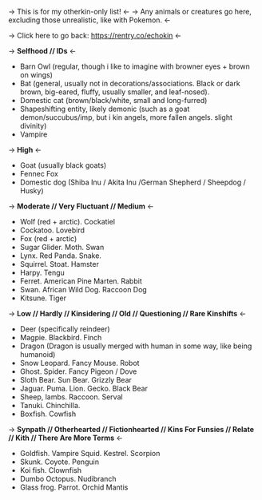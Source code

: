 -> This is for my otherkin-only list! <-
-> Any animals or creatures go here, excluding those unrealistic, like with Pokemon. <-

-> Click here to go back: https://rentry.co/echokin <-

-> **Selfhood // IDs** <- 
- Barn Owl (regular, though i like to imagine with browner eyes + brown on wings) 
- Bat (general, usually not in decorations/associations. Black or dark brown, big-eared, fluffy, usually smaller, and leaf-nosed). 
- Domestic cat (brown/black/white, small and long-furred)
- Shapeshifting entity, likely demonic (such as a goat demon/succubus/imp, but i kin angels, more fallen angels. slight divinity)
- Vampire

-> **High** <-
- Goat (usually black goats)
- Fennec Fox
- Domestic dog (Shiba Inu / Akita Inu /German Shepherd / Sheepdog / Husky)

-> **Moderate // Very Fluctuant // Medium** <-
- Wolf (red + arctic). Cockatiel
- Cockatoo. Lovebird
- Fox (red + arctic)
- Sugar Glider. Moth. Swan
- Lynx. Red Panda. Snake. 
- Squirrel. Stoat. Hamster
- Harpy. Tengu
- Ferret. American Pine Marten. Rabbit
- Swan. African Wild Dog. Raccoon Dog
- Kitsune. Tiger

-> **Low // Hardly // Kinsidering // Old // Questioning // Rare Kinshifts** <-
- Deer (specifically reindeer)
- Magpie. Blackbird. Finch
- Dragon (Dragon is usually merged with human in some way, like being humanoid)
- Snow Leopard. Fancy Mouse. Robot
- Ghost. Spider. Fancy Pigeon / Dove
- Sloth Bear. Sun Bear. Grizzly Bear
- Jaguar. Puma. Lion. Gecko. Black Bear
- Sheep, lambs. Raccoon. Serval
- Tanuki. Chinchilla.
- Boxfish. Cowfish

-> **Synpath // Otherhearted // Fictionhearted // Kins For Funsies // Relate // Kith // There Are More Terms** <-
- Goldfish. Vampire Squid. Kestrel. Scorpion
- Skunk. Coyote. Penguin
- Koi fish. Clownfish
- Dumbo Octopus. Nudibranch
- Glass frog. Parrot. Orchid Mantis